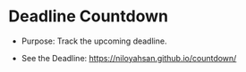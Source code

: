 # Deadline Countdown

- Purpose: Track the upcoming deadline.

- See the Deadline: https://niloyahsan.github.io/countdown/
